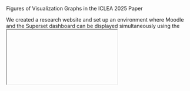 Figures of Visualization Graphs in the ICLEA 2025 Paper

We created a research website and set up an environment where Moodle and the Superset dashboard can be displayed simultaneously using the <iframe> tag. The left side of Figure 1 is the Moodle screen, and the right side is the dashboard screen visualized by Apache Superset.  

![research website](image/res_web_site.png)
Figure 1  Screenshot of the system's dashboard embedded with Moodle learning content

# Graph No.1 : Frequency by access time
![graph no.1](image/gra_01_en.png)

# Graph No.2 : Engagement status
![graph no.2](image/gra_02_en.png)

# Graph No.3 : Graph chart
![graph no.3](image/gra_03_en.png)

# Graph No.4 : Graph chart V2
![graph no.4](image/gra_04_en.png)

# Graph No.5 : User activity frequency
![graph no.5](image/gra_05_en.png)

# Graph No.6 : Number of accesses (users / day)
![graph no.6](image/gra_06_en.png)

# Graph No.7 : Activity of all learners
![graph no.7](image/gra_07_en.png)

# Graph No.8 : Cumulative user events
![graph no.8](image/gra_08_en.png)

# Graph No.9 : LMS events
![graph no.9](image/gra_09_en.png)

# Graph No.10 : Task activity check (Moodle)
![graph no.10](image/gra_10_en.png)

# Graph No.11 : User activity history (Moodle)
![graph no.11](image/gra_11_en.png)

